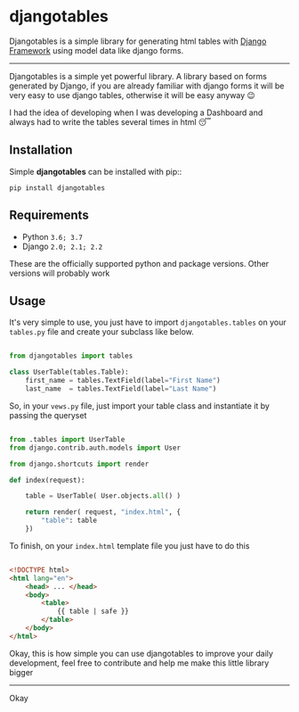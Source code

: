 djangotables
===============

Djangotables is a simple library for generating html
tables with [Django Framework](https://www.djangoproject.com/) using
model data like django forms.

----------------------------------------------------------------------------------

Djangotables is a simple yet powerful library. A library based on forms
generated by Django, if you are already familiar with django forms it will
be very easy to use django tables, otherwise it will be easy anyway :wink:

I had the idea of developing when I was developing a Dashboard and always had
to write the tables several times in html :sleeping:

## Installation


Simple **djangotables** can be installed with pip::

    pip install djangotables

Requirements
----------------

* Python ``3.6; 3.7``
* Django ``2.0; 2.1; 2.2``

These are the officially supported python and package versions.  Other versions
will probably work

Usage
----------------

It's very simple to use, you just have to import ``djangotables.tables`` on
your ``tables.py`` file and create your subclass like below.

```python

from djangotables import tables

class UserTable(tables.Table):
    first_name = tables.TextField(label="First Name")
    last_name  = tables.TextField(label="Last Name")

```

So, in your ``vews.py`` file, just import your table class and instantiate it
by passing the queryset

```python

from .tables import UserTable
from django.contrib.auth.models import User

from django.shortcuts import render

def index(request):

    table = UserTable( User.objects.all() )

    return render( request, "index.html", {
        "table": table
    })

```

To finish, on your ``index.html`` template file you just have to do this

```html

<!DOCTYPE html>
<html lang="en">
    <head> ... </head>
    <body>
        <table>
            {{ table | safe }}
        </table>
    </body>
</html>

```

Okay, this is how simple you can use djangotables to improve
your daily development, feel free to contribute and help me
make this little library bigger

----------------------------------------------------------------------------------

Okay
